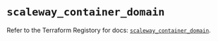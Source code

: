 # `scaleway_container_domain`

Refer to the Terraform Registory for docs: [`scaleway_container_domain`](https://registry.terraform.io/providers/scaleway/scaleway/2.22.0/docs/resources/container_domain).
